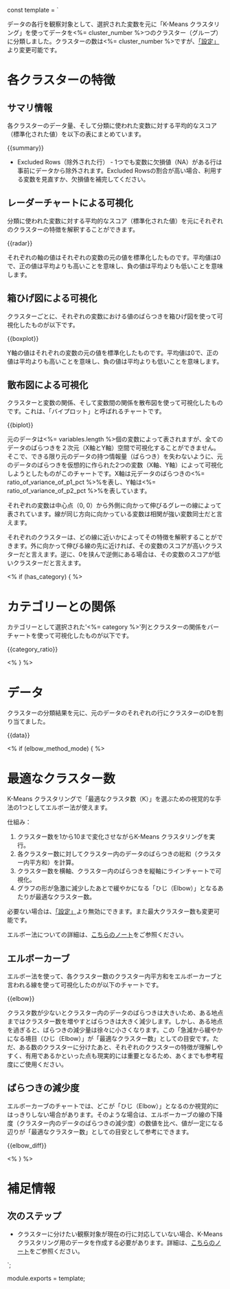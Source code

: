 const template = `


データの各行を観察対象として、選択された変数を元に「K-Means クラスタリング」を使ってデータを<%= cluster_number %>つのクラスター（グループ）に分類しました。クラスターの数は<%= cluster_number %>ですが、[「設定」](//analytics/settings)より変更可能です。

# 各クラスターの特徴

<!-- AI_SUMMARY -->

## サマリ情報

各クラスターのデータ量、そして分類に使われた変数に対する平均的なスコア（標準化された値）を以下の表にまとめています。

{{summary}}

* Excluded Rows（除外された行） -  1つでも変数に欠損値（NA）がある行は事前にデータから除外されます。Excluded Rowsの割合が高い場合、利用する変数を見直すか、欠損値を補完してください。

## レーダーチャートによる可視化

分類に使われた変数に対する平均的なスコア（標準化された値）を元にそれぞれのクラスターの特徴を解釈することができます。

{{radar}}

それぞれの軸の値はそれぞれの変数の元の値を標準化したものです。平均値は0で、正の値は平均よりも高いことを意味し、負の値は平均よりも低いことを意味します。


## 箱ひげ図による可視化

クラスターごとに、それぞれの変数における値のばらつきを箱ひげ図を使って可視化したものが以下です。

{{boxplot}}

Y軸の値はそれぞれの変数の元の値を標準化したものです。平均値は0で、正の値は平均よりも高いことを意味し、負の値は平均よりも低いことを意味します。

## 散布図による可視化

クラスターと変数の関係、そして変数間の関係を散布図を使って可視化したものです。これは、「バイプロット」と呼ばれるチャートです。

{{biplot}}

元のデータは<%= variables.length %>個の変数によって表されますが、全てのデータのばらつきを２次元（X軸とY軸）空間で可視化することができません。そこで、できる限り元のデータの持つ情報量（ばらつき）を失わないように、元のデータのばらつきを仮想的に作られた2つの変数（X軸、Y軸）によって可視化しようとしたものがこのチャートです。X軸は元データのばらつきの<%= ratio_of_variance_of_p1_pct %>%を表し、Y軸は<%= ratio_of_variance_of_p2_pct %>%を表しています。

それぞれの変数は中心点（0, 0）から外側に向かって伸びるグレーの線によって表されています。線が同じ方向に向かっている変数は相関が強い変数同士だと言えます。

それぞれのクラスターは、どの線に近いかによってその特徴を解釈することができます。外に向かって伸びる線の先に近ければ、その変数のスコアが高いクラスターだと言えます。逆に、0を挟んで逆側にある場合は、その変数のスコアが低いクラスターだと言えます。

<% if (has_category) { %>

# カテゴリーとの関係

カテゴリーとして選択された'<%= category %>'列とクラスターの関係をバーチャートを使って可視化したものが以下です。

{{category_ratio}}

<% } %>


# データ

クラスターの分類結果を元に、元のデータのそれぞれの行にクラスターのIDを割り当てました。

{{data}}


<% if (elbow_method_mode) { %>

# 最適なクラスター数

K-Means クラスタリングで「最適なクラスタ数（K）」を選ぶための視覚的な手法の1つとしてエルボー法が使えます。

仕組み：

1. クラスター数を1から10まで変化させながらK-Means クラスタリングを実行。
2. 各クラスター数に対してクラスター内のデータのばらつきの総和（クラスター内平方和）を計算。
3. クラスター数を横軸、クラスター内のばらつきを縦軸にラインチャートで可視化。
4. グラフの形が急激に減少したあとで緩やかになる「ひじ（Elbow）」となるあたりが最適なクラスター数。

必要ない場合は、[「設定」](//analytics/settings)より無効にできます。また最大クラスター数も変更可能です。

エルボー法についての詳細は、[こちらのノート](https://exploratory.io/note/exploratory/K-Means-QRV2jAz0#エルボーメソッドによるクラスター数の決定)をご参照ください。

## エルボーカーブ

エルボー法を使って、各クラスター数のクラスター内平方和をエルボーカーブと言われる線を使って可視化したのが以下のチャートです。

{{elbow}}

クラスタ数が少ないとクラスター内のデータのばらつきは大きいため、ある地点まではクラスター数を増やすとばらつきは大きく減少します。しかし、ある地点を過ぎると、ばらつきの減少量は徐々に小さくなります。この「急減から緩やかになる境目（ひじ（Elbow）」が「最適なクラスター数」としての目安です。ただ、ある数のクラスターに分けたあと、それぞれのクラスターの特徴が理解しやすく、有用であるかといった点も現実的には重要となるため、あくまでも参考程度にご使用ください。

## ばらつきの減少度

エルボーカーブのチャートでは、どこが「ひじ（Elbow）」となるのか視覚的にはっきりしない場合があります。そのような場合は、エルボーカーブの線の下降度（クラスター内のデータのばらつきの減少度）の数値を比べ、値が一定になる辺りが「最適なクラスター数」としての目安として参考にできます。

{{elbow_diff}}

<% } %>

# 補足情報

## 次のステップ

* クラスターに分けたい観察対象が現在の行に対応していない場合、K-Means クラスタリング用のデータを作成する必要があります。詳細は、[こちらのノート](https://exploratory.io/note/exploratory/K-Means-sfp4Syw0)をご参照ください。


`;

module.exports = template;
